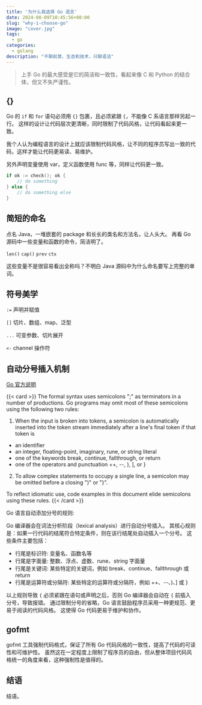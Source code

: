 ```yaml
---
title: '为什么我选择 Go 语言'
date: 2024-08-09T10:45:56+08:00
slug: "why-i-choose-go"
image: "cover.jpg"
tags:
  - go
categories:
  - golang
description: "不聊前景、生态和技术，只聊语法"
---
```


> 上手 Go 的最大感受是它的简洁和一致性，看起来像 C 和 Python 的结合体，但又不失严谨性。

## \{\}

Go 的 `if` 和 `for` 语句必须用 `{}` 包裹，且必须紧跟 `{`，不能像 C 系语言那样另起一行。
这样的设计让代码层次更清晰，同时限制了代码风格，让代码看起来更一致。

我个人认为编程语言的设计上就应该限制代码风格，让不同的程序员写出一致的代码，这样才能让代码更易读、易维护。

另外声明变量使用 var，定义函数使用 func 等，同样让代码更一致。

```go
if ok := check(); ok {
    // do something
} else {
    // do something else
}
```

## 简短的命名

点名 Java，一堆嵌套的 package 和长长的类名和方法名，让人头大。
再看 Go 源码中一些变量和函数的命令，简洁明了。

`len()` `cap()` `prev` `ctx`

这些变量不是很容易看出全称吗？不明白 Java 源码中为什么命名要写上完整的单词。

## 符号美学

`:=` 声明并赋值

`[]` 切片、数组、map、泛型

`...` 可变参数、切片展开

`<-` channel 操作符

## 自动分号插入机制

[Go 官方说明](https://go.dev/ref/spec#Semicolons)

{{< card >}}
The formal syntax uses semicolons ";" as terminators in a number of productions. Go programs may omit most of these semicolons using the following two rules:

1. When the input is broken into tokens, a semicolon is automatically inserted into the token stream immediately after a line's final token if that token is

- an identifier
- an integer, floating-point, imaginary, rune, or string literal
- one of the keywords break, continue, fallthrough, or return
- one of the operators and punctuation ++, --, ), ], or }

2. To allow complex statements to occupy a single line, a semicolon may be omitted before a closing ")" or "}".

To reflect idiomatic use, code examples in this document elide semicolons using these rules.
{{< /card >}}

Go 语言自动添加分号的规则:

Go 编译器会在词法分析阶段（lexical analysis）进行自动分号插入。 其核心规则是：如果一行代码的结尾符合特定条件，则在该行结尾处自动插入一个分号。 这些条件主要包括：

- 行尾是标识符: 变量名、函数名等
- 行尾是字面量: 整数、浮点、虚数、rune、string 字面量
- 行尾是关键词: 某些特定的关键词，例如 break、continue、fallthrough 或 return
- 行尾是运算符或分隔符: 某些特定的运算符或分隔符，例如 ++、--、)、] 或 }

以上规则导致 `{` 必须紧跟在语句或声明之后，否则 Go 编译器会自动在 `{` 前插入分号，导致报错。
通过限制分号的省略，Go 语言鼓励程序员采用一种更规范、更易于阅读的代码风格。 这使得 Go 代码更易于维护和协作。

## gofmt

gofmt 工具强制代码格式，保证了所有 Go 代码风格的一致性，提高了代码的可读性和可维护性。
虽然这在一定程度上限制了程序员的自由，但从整体项目代码风格统一的角度来看，这种强制性是值得的。

## 结语

结语。
